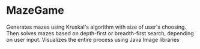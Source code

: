 # MazeGame
Generates mazes using Kruskal's algorithm with size of user's choosing. Then solves mazes based on depth-first or breadth-first search, depending on user input. Visualizes the entire process using Java Image libraries
